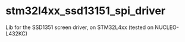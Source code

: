 # stm32l4xx_ssd13151_spi_driver
Lib for the SSD1351 screen driver, on STM32L4xx (tested on NUCLEO-L432KC)

